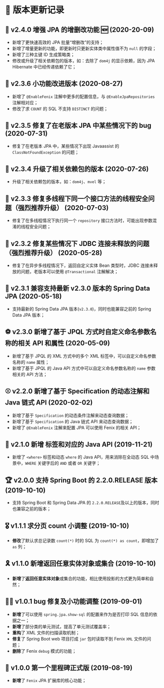# 🍹 版本更新记录

## 🥊 v2.4.0 增强 JPA 的增删改功能 🆕 (2020-20-09)

- 新增了更快速高效的 JPA 批量“增删改”的支持；
- 新增了增量更新的功能，即更新时只更新实体类中属性值不为 `null` 的字段；
- 新增了三种主键 ID 生成策略类；
- 修改或升级了相关依赖包的版本，如：去除了 `dom4j` 的显示依赖，因为 JPA Hibernate 中已经传递依赖了它；

## 🏓 v2.3.6 小功能改进版本 (2020-08-27)

- 新增了 `@EnableFenix` 注解中更多的配置信息，与 `@EnableJpaRepositories` 注解相对应；
- 修改了求 `COUNT` 的 SQL 不支持 `DISTINCT` 的问题；

## 🎳 v2.3.5 修复了在老版本 JPA 中某些情况下的 bug (2020-07-31)

- 修复了在老版本 JPA 中，某些情况下出现 Javaassist 的 `ClassNotFoundException` 的问题；

## 🥏 v2.3.4 升级了相关依赖包的版本 (2020-07-26)

- 升级了相关依赖包的版本，如：`dom4j`、`mvel` 等；

## 🏈 v2.3.3 修复多线程下同一个接口方法的线程安全问题（强烈推荐升级） (2020-07-03)

- 修复了在多线程情况下执行同一个 `repository` 接口方法时，可能出现参数混淆的线程安全问题；

## 🏀 v2.3.2 修复某些情况下 JDBC 连接未释放的问题（强烈推荐升级） (2020-05-28)

- 修复了在异步多线程情况下，返回自定义实体 Bean 类型时，JDBC 连接未释放的问题，老版本可以使用 `@Transactional` 注解解决；

## 🥎 v2.3.1 兼容支持最新 v2.3.0 版本的 Spring Data JPA (2020-05-18)

- 支持最新的 Spring Data JPA 版本(`v2.3.0`)，同时也能兼容之前的 Spring Data JPA 版本；

## ⚽ v2.3.0 新增了基于 JPQL 方式时自定义命名参数名称的相关 API 和属性 (2020-05-09)

- 新增了基于 JPQL 的 XML 方式中的多个 XML 标签中，可以自定义命名参数名称的 `name` 属性；
- 新增了基于 JPQL 的 Java API 方式中可以自定义命名参数名称的 `name` 参数相关的 API 方法；

## ⚾ v2.2.0 新增了基于 Specification 的动态注解和 Java 链式 API (2020-02-02)

- 新增了基于 `Specification` 的动态条件注解来动态查询数据；
- 新增了基于 `Specification` 的 Java 链式 API 来动态查询数据；
- 新增了 `@EnableFenix` 注解来配置 JPA 可以使用 Fenix 的相关 API；

## 🏅 v2.1.0 新增 <where> 标签和对应的 Java API (2019-11-21)

- 新增了 `<where>` 标签和动态 `where` 的 Java API，用来消除在全动态 SQL 中场景中，`WHERE` 关键字后的 `AND` 或者 `OR` 关键字；

## 🏆 v2.0.0 支持 Spring Boot 的 2.2.0.RELEASE 版本 (2019-10-10)

- 支持 Spring Boot 和 Spring Data JPA 的 `2.2.0.RELEASE`及以上的版本，同时也兼容之前的版本；

## 🎖️ v1.1.1 求分页 count 小调整 (2019-10-10)

- **修改**了默认求总记录数 `count(*)` 时的 SQL 为 `count(*) as count`，即增加了 `as` 列；

## 🎗️ v1.1.0 新增返回任意实体对象或集合 (2019-10-10)

- **新增**了**返回任意实体对象**或集合的功能，相比使用投影的方式更为简单和自然；

## 🤹‍♂️ v1.0.1 bug 修复及小功能调整 (2019-09-01)

- **新增**了可以使用 `spring.jpa.show-sql` 的配置来作为是否打印 SQL 信息的依据之一；
- **新增**了部分类的单元测试，提高了单元测试覆盖率；
- **重构**了 XML 文件的扫描读取机制；
- **修复**了 Spring Boot web 项目打成 `jar` 包时读取不到 Fenix `XML` 文件的问题；
- **删除**了 Fenix `debug` 模式的功能；

## 🎪 v1.0.0 第一个里程碑正式版 (2019-08-19)

- **新增**了 `Fenix` JPA 扩展库的核心功能；
